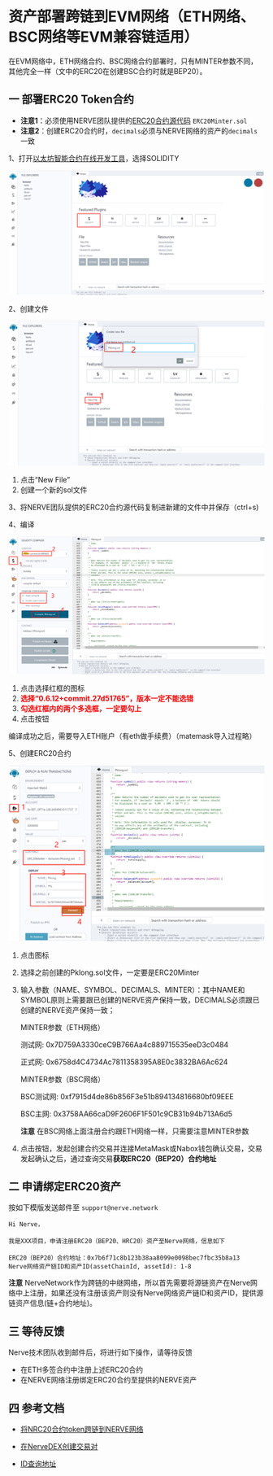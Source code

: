 # 资产部署跨链到EVM网络（ETH网络、BSC网络等EVM兼容链适用）

在EVM网络中，ETH网络合约、BSC网络合约部署时，只有MINTER参数不同，其他完全一样（文中的ERC20在创建BSC合约时就是BEP20）。


## 一 部署ERC20 Token合约

- **注意1**：必须使用NERVE团队提供的[ERC20合约源代码](https://github.com/NerveNetwork/contracts/blob/master/ERC20Minter.sol) `ERC20Minter.sol`
- **注意2**：创建ERC20合约时，`decimals`必须与NERVE网络的资产的`decimals`一致

1、打开[以太坊智能合约在线开发工具](http://remix.ethereum.org/#optimize=true&evmVersion=null&version=soljson-v0.6.12+commit.27d51765.js)，选择SOLIDITY

![1](./g_nervetoerc20/1.png)

2、创建文件

![2](./g_nervetoerc20/2.png)

1. 点击“New File”
2. 创建一个新的sol文件

3、将NERVE团队提供的ERC20合约源代码复制进新建的文件中并保存（ctrl+s)

4、编译

![3](./g_nervetoerc20/3.png)

1. 点击选择红框的图标
2. <b style="color:red">选择“0.6.12+commit.27d51765”，版本一定不能选错</b>
3. <b style="color:red">勾选红框内的两个多选框，一定要勾上</b>
4. 点击按钮

编译成功之后，需要导入ETH账户（有eth做手续费）（matemask导入过程略）

5、创建ERC20合约

![4](./g_nervetoerc20/4.png)

1. 点击图标

2. 选择之前创建的Pklong.sol文件，一定要是ERC20Minter

3. 输入参数（NAME、SYMBOL、DECIMALS、MINTER）：其中NAME和SYMBOL原则上需要跟已创建的NERVE资产保持一致，DECIMALS必须跟已创建的NERVE资产保持一致；

   MINTER参数（ETH网络）

   测试网: 0x7D759A3330ceC9B766Aa4c889715535eeD3c0484

   正式网: 0x6758d4C4734Ac7811358395A8E0c3832BA6Ac624

   MINTER参数（BSC网络）

   BSC测试网: 0xf7915d4de86b856F3e51b894134816680bf09EEE

   BSC主网: 0x3758AA66caD9F2606F1F501c9CB31b94b713A6d5

 

   **注意** 在BSC网络上面注册合约跟ETH网络一样，只需要注意MINTER参数

4. 点击按钮，发起创建合约交易并连接MetaMask或Nabox钱包确认交易，交易发起确认之后，通过查询交易**获取ERC20（BEP20）合约地址**

## 二 申请绑定ERC20资产

按如下模版发送邮件至 `support@nerve.network`

```
Hi Nerve，

我是XXX项目，申请注册ERC20（BEP20、HRC20）资产至Nerve网络，信息如下

ERC20（BEP20）合约地址：0x7b6f71c8b123b38aa8099e0098bec7fbc35b8a13
Nerve网络资产链ID和资产ID(assetChainId, assetId): 1-8    
```
**注意** NerveNetwork作为跨链的中继网络，所以首先需要将源链资产在Nerve网络中上注册，如果还没有注册该资产则没有Nerve网络资产链ID和资产ID，提供源链资产信息(链+合约地址)。

## 三 等待反馈

Nerve技术团队收到邮件后，将进行如下操作，请等待反馈

- 在ETH多签合约中注册上述ERC20合约
- 在NERVE网络注册绑定ERC20合约至提供的NERVE资产

## 四 参考文档

- [将NRC20合约token跨链到NERVE网络](http://docs.nerve.network/zh/Guide/c_nrc20.html#%E5%88%9B%E5%BB%BA%E8%B7%A8%E9%93%BEtoken)

- [在NerveDEX创建交易对](http://docs.nerve.network/zh/Guide/c_nrc20.html#%E5%9C%A8nervedex%E4%B8%8A%E5%88%9B%E5%BB%BAnrc20-token%E4%BA%A4%E6%98%93%E5%AF%B9)

- [ID查询地址](https://scan.nerve.network/assets)
